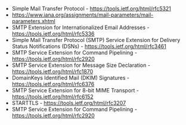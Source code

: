 - Simple Mail Transfer Protocol - https://tools.ietf.org/html/rfc5321
- https://www.iana.org/assignments/mail-parameters/mail-parameters.xhtml
- SMTP Extension for Internationalized Email Addresses - https://tools.ietf.org/html/rfc5336
- Simple Mail Transfer Protocol (SMTP) Service Extension for
  Delivery Status Notifications (DSNs) - https://tools.ietf.org/html/rfc3461
- SMTP Service Extension for Command Pipelining - https://tools.ietf.org/html/rfc2920
- SMTP Service Extension
  for Message Size Declaration - https://tools.ietf.org/html/rfc1870
- DomainKeys Identified Mail (DKIM) Signatures - https://tools.ietf.org/html/rfc6376
- SMTP Service Extension for 8-bit MIME Transport - https://tools.ietf.org/html/rfc6152
- STARTTLS - https://tools.ietf.org/html/rfc3207
- SMTP Service Extension for Command Pipelining - https://tools.ietf.org/html/rfc2920
